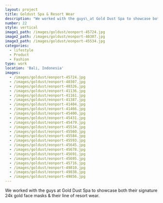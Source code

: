 ```yaml
---
layout: project
title: Goldust Spa & Resort Wear
description: "We worked with the guys\_at Gold Dust Spa to showcase both their signature 24k gold face masks & their line of resort wear."
number: 22
style: vertical
image1_path: /images/goldust/eonport-45724.jpg
image2_path: /images/goldust/eonport-40307.jpg
image3_path: /images/goldust/eonport-45534.jpg
categories:
  - lifestyle
  - Product
  - Fashion
type: work
location: 'Bali, Indonesia'
images:
  - /images/goldust/eonport-45724.jpg
  - /images/goldust/eonport-40307.jpg
  - /images/goldust/eonport-40326.jpg
  - /images/goldust/eonport-41136.jpg
  - /images/goldust/eonport-41161.jpg
  - /images/goldust/eonport-41387.jpg
  - /images/goldust/eonport-41404.jpg
  - /images/goldust/eonport-41466.jpg
  - /images/goldust/eonport-45400.jpg
  - /images/goldust/eonport-45431.jpg
  - /images/goldust/eonport-45479.jpg
  - /images/goldust/eonport-45534.jpg
  - /images/goldust/eonport-45560.jpg
  - /images/goldust/eonport-45584.jpg
  - /images/goldust/eonport-45593.jpg
  - /images/goldust/eonport-45645.jpg
  - /images/goldust/eonport-45678.jpg
  - /images/goldust/eonport-45691.jpg
  - /images/goldust/eonport-45695.jpg
  - /images/goldust/eonport-45716.jpg
  - /images/goldust/eonport-49810.jpg
  - /images/goldust/eonport-49838.jpg
  - /images/goldust/eonport-49856.jpg
---
```


We worked with the guys at Gold Dust Spa to showcase both their signature 24k gold face masks & their line of resort wear.&nbsp;